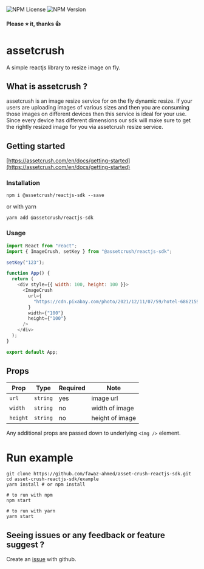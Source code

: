 ![NPM License](https://img.shields.io/npm/l/@assetcrush/reactjs-sdk) ![NPM Version](https://img.shields.io/npm/v/@assetcrush/reactjs-sdk)

#### Please :star: it, thanks :thumbsup:

# assetcrush

A simple reactjs library to resize image on fly.

## What is assetcrush ?

assetcrush is an image resize service for on the fly dynamic resize. If
your users are uploading images of various sizes and then you are
consuming those images on different devices then this service is ideal
for your use. Since every device has different dimensions our sdk will
make sure to get the rightly resized image for you via assetcrush resize
service.

## Getting started

[https://assetcrush.com/en/docs/getting-started](https://assetcrush.com/en/docs/getting-started)

### Installation

```
npm i @assetcrush/reactjs-sdk --save
```

or with yarn

```
yarn add @assetcrush/reactjs-sdk
```

### Usage

```javascript
import React from "react";
import { ImageCrush, setKey } from "@assetcrush/reactjs-sdk";

setKey("123");

function App() {
  return (
    <div style={{ width: 100, height: 100 }}>
      <ImageCrush
        url={
          "https://cdn.pixabay.com/photo/2021/12/11/07/59/hotel-6862159__340.jpg"
        }
        width={"100"}
        height={"100"}
      />
    </div>
  );
}

export default App;
```

## Props

| Prop     | Type     | Required | Note            |
| -------- | -------- | -------- | --------------- |
| `url`    | `string` | yes      | image url       |
| `width`  | `string` | no       | width of image  |
| `height` | `string` | no       | height of image |

Any additional props are passed down to underlying `<img />` element.

# Run example

```
git clone https://github.com/fawaz-ahmed/asset-crush-reactjs-sdk.git
cd asset-crush-reactjs-sdk/example
yarn install # or npm install

# to run with npm
npm start

# to run with yarn
yarn start
```

## Seeing issues or any feedback or feature suggest ?

Create an [issue](https://github.com/assetcrush/reactjs-sdk.git/issues) with github.
